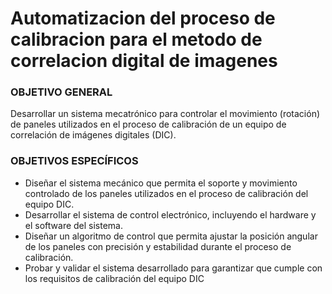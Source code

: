 # Automatizacion del proceso de calibracion para el metodo de correlacion digital de imagenes

### OBJETIVO GENERAL
Desarrollar un sistema mecatrónico para controlar el movimiento (rotación) de paneles utilizados en el proceso de calibración de un equipo de correlación de imágenes digitales (DIC).

### OBJETIVOS ESPECÍFICOS
- Diseñar el sistema mecánico que permita el soporte y movimiento controlado de los paneles utilizados en el proceso de calibración del equipo DIC.
- Desarrollar el sistema de control electrónico, incluyendo el hardware y el software del sistema.
- Diseñar un algoritmo de control que permita ajustar la posición angular de los paneles con precisión y estabilidad durante el proceso de calibración.
- Probar y validar el sistema desarrollado para garantizar que cumple con los requisitos de calibración del equipo DIC  
